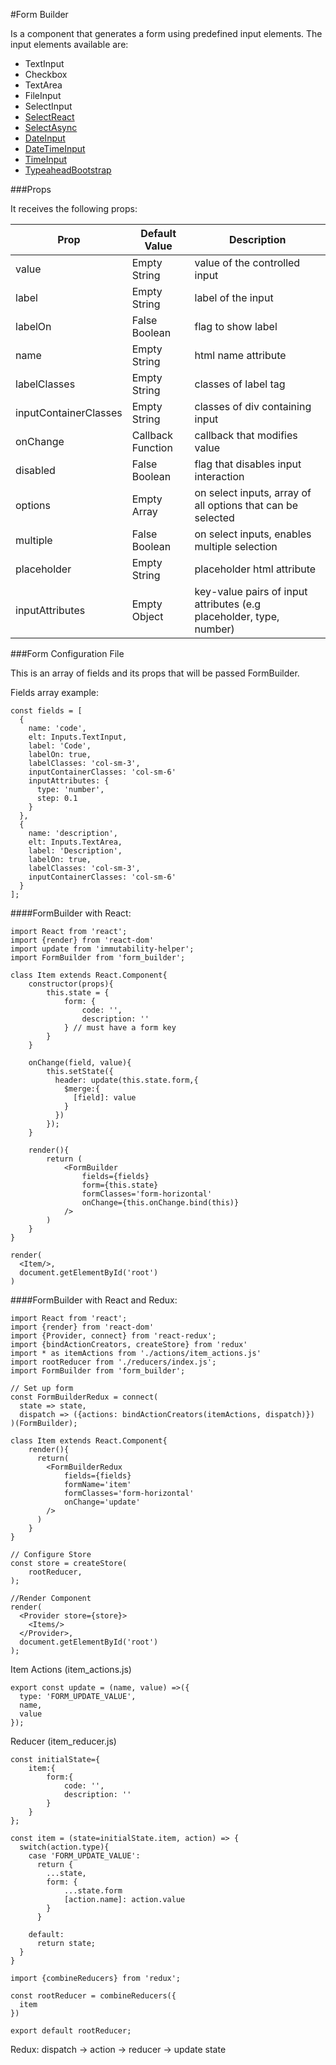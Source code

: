#Form Builder

Is a component that generates a form using predefined input elements. The input elements available are: 

- TextInput
- Checkbox
- TextArea
- FileInput
- SelectInput
- [SelectReact](https://github.com/JedWatson/react-select)
- [SelectAsync](https://github.com/JedWatson/react-select)
- [DateInput](https://github.com/Hacker0x01/react-datepicker)
- [DateTimeInput](https://github.com/YouCanBookMe/react-datetime)
- [TimeInput](http://react-component.github.io/time-picker/)
- [TypeaheadBootstrap](https://github.com/ericgio/react-bootstrap-typeahead)

###Props

It receives the following props:

| Prop | Default Value | Description |
|------|---------------|-------------|
| value| Empty String | value of the controlled input|
| label| Empty String | label of the input|
| labelOn| False Boolean | flag to show label|
| name|  Empty String | html name attribute |
| labelClasses| Empty String | classes of label tag|
| inputContainerClasses | Empty  String | classes of div containing input|
| onChange | Callback Function | callback that modifies value|
| disabled | False Boolean | flag that disables input interaction|
| options | Empty Array | on select inputs, array of all options that can be selected|
| multiple | False Boolean | on select inputs, enables multiple selection|
| placeholder | Empty String | placeholder html attribute |
| inputAttributes | Empty Object | key-value pairs of input attributes (e.g placeholder, type, number)

###Form Configuration File

This is an array of fields and its props that will be passed FormBuilder.

Fields array example:
```
const fields = [
  {
    name: 'code',
    elt: Inputs.TextInput,
    label: 'Code',
    labelOn: true,
    labelClasses: 'col-sm-3',
    inputContainerClasses: 'col-sm-6'
    inputAttributes: {
      type: 'number',
      step: 0.1
    }
  },
  {
    name: 'description',
    elt: Inputs.TextArea,
    label: 'Description',
    labelOn: true,
    labelClasses: 'col-sm-3',
    inputContainerClasses: 'col-sm-6'
  }
];
```

####FormBuilder with React:

```
import React from 'react';
import {render} from 'react-dom'
import update from 'immutability-helper';
import FormBuilder from 'form_builder';

class Item extends React.Component{
    constructor(props){
        this.state = {
            form: {
                code: '',
                description: ''
            } // must have a form key
        }
    }

    onChange(field, value){
        this.setState({
          header: update(this.state.form,{
            $merge:{
              [field]: value
            }
          })
        });
    }

    render(){
        return (
            <FormBuilder
                fields={fields}
                form={this.state}
                formClasses='form-horizontal'
                onChange={this.onChange.bind(this)}
            />
        )
    }
}

render(
  <Item/>,
  document.getElementById('root')
)
```

####FormBuilder with React and Redux:

```
import React from 'react';
import {render} from 'react-dom'
import {Provider, connect} from 'react-redux';
import {bindActionCreators, createStore} from 'redux'
import * as itemActions from './actions/item_actions.js'
import rootReducer from './reducers/index.js';
import FormBuilder from 'form_builder';

// Set up form
const FormBuilderRedux = connect(
  state => state, 
  dispatch => ({actions: bindActionCreators(itemActions, dispatch)})
)(FormBuilder);

class Item extends React.Component{
    render(){
      return(
        <FormBuilderRedux
            fields={fields}
            formName='item'
            formClasses='form-horizontal'
            onChange='update'
        />
      )
    }
}

// Configure Store
const store = createStore(
    rootReducer,
);

//Render Component
render(
  <Provider store={store}>
    <Items/>
  </Provider>, 
  document.getElementById('root')
);

```

Item Actions (item_actions.js)

```
export const update = (name, value) =>({
  type: 'FORM_UPDATE_VALUE',
  name, 
  value
});
```

Reducer (item_reducer.js)
```
const initialState={
    item:{
        form:{
            code: '',
            description: ''
        }
    }
};

const item = (state=initialState.item, action) => {
  switch(action.type){
    case 'FORM_UPDATE_VALUE':
      return {
        ...state,
        form: {
            ...state.form
            [action.name]: action.value
        }
      }

    default:
      return state;
  }
}

import {combineReducers} from 'redux';

const rootReducer = combineReducers({
  item
})

export default rootReducer;
```

Redux: dispatch -> action -> reducer -> update state